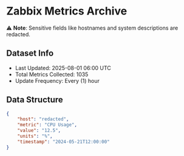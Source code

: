 # Zabbix Metrics Archive

⚠️ **Note**: Sensitive fields like hostnames and system descriptions are redacted.

## Dataset Info
- Last Updated: 2025-08-01 06:00 UTC
- Total Metrics Collected: 1035
- Update Frequency: Every (1) hour

## Data Structure
```json
{
    "host": "redacted",
    "metric": "CPU Usage",
    "value": "12.5",
    "units": "%",
    "timestamp": "2024-05-21T12:00:00"
}
```
